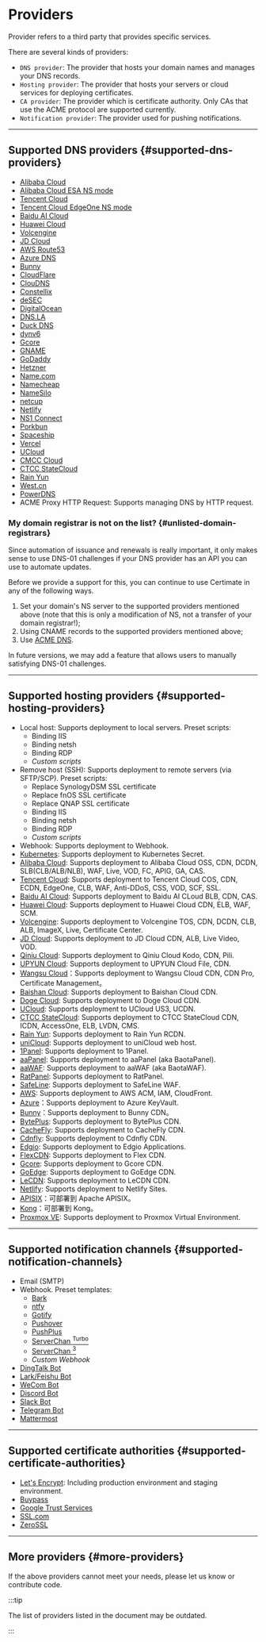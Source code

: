 ﻿# Providers

Provider refers to a third party that provides specific services.

There are several kinds of providers:

- `DNS provider`: The provider that hosts your domain names and manages your DNS records.
- `Hosting provider`: The provider that hosts your servers or cloud services for deploying certificates.
- `CA provider`: The provider which is certificate authority. Only CAs that use the ACME protocol are supported currently.
- `Notification provider`: The provider used for pushing notifications.

---

## Supported DNS providers {#supported-dns-providers}

- [Alibaba Cloud](https://www.alibabacloud.com/)
- [Alibaba Cloud ESA NS mode](https://www.alibabacloud.com/help/en/edge-security-acceleration/esa/user-guide/dns-overview/)
- [Tencent Cloud](https://www.tencentcloud.com/)
- [Tencent Cloud EdgeOne NS mode](https://www.tencentcloud.com/document/product/1145/66364/)
- [Baidu AI Cloud](https://intl.cloud.baidu.com/)
- [Huawei Cloud](https://www.huaweicloud.com/)
- [Volcengine](https://www.volcengine.com/)
- [JD Cloud](https://www.jdcloud.com/)
- [AWS Route53](https://aws.amazon.com/route53/)
- [Azure DNS](https://azure.microsoft.com/)
- [Bunny](https://www.bunny.net/)
- [CloudFlare](https://www.cloudflare.com/)
- [ClouDNS](https://www.cloudns.net/)
- [Constellix](https://www.constellix.com/)
- [deSEC](https://desec.io/)
- [DigitalOcean](https://www.digitalocean.com/)
- [DNS.LA](https://www.dns.la/)
- [Duck DNS](https://www.duckdns.org/)
- [dynv6](https://dynv6.com/)
- [Gcore](https://gcore.com/)
- [GNAME](https://www.gname.com/)
- [GoDaddy](https://www.godaddy.com/)
- [Hetzner](https://www.hetzner.com/)
- [Name.com](https://www.name.com/)
- [Namecheap](https://www.namecheap.com/)
- [NameSilo](https://www.namesilo.com/)
- [netcup](https://www.netcup.com/)
- [Netlify](https://www.netlify.com/)
- [NS1 Connect](https://www.ibm.com/products/ns1-connect/)
- [Porkbun](https://porkbun.com/)
- [Spaceship](https://spaceship.com/)
- [Vercel](https://vercel.com/)
- [UCloud](https://www.ucloud-global.com/)
- [CMCC Cloud](https://ecloud.10086.cn/)
- [CTCC StateCloud](https://www.ctyun.cn/)
- [Rain Yun](https://www.rainyun.com/)
- [West.cn](https://www.west.cn/)
- [PowerDNS](https://www.powerdns.com/)
- ACME Proxy HTTP Request: Supports managing DNS by HTTP request.

### My domain registrar is not on the list? {#unlisted-domain-registrars}

Since automation of issuance and renewals is really important, it only makes sense to use DNS-01 challenges if your DNS provider has an API you can use to automate updates.

Before we provide a support for this, you can continue to use Certimate in any of the following ways.

1. Set your domain's NS server to the supported providers mentioned above (note that this is only a modification of NS, not a transfer of your domain registrar!);
2. Using CNAME records to the supported providers mentioned above;
3. Use [ACME DNS](https://github.com/joohoi/acme-dns).

In future versions, we may add a feature that allows users to manually satisfying DNS-01 challenges.

---

## Supported hosting providers {#supported-hosting-providers}

- Local host: Supports deployment to local servers. Preset scripts:
  - Binding IIS
  - Binding netsh
  - Binding RDP
  - _Custom scripts_
- Remove host (SSH): Supports deployment to remote servers (via SFTP/SCP). Preset scripts:
  - Replace SynologyDSM SSL certificate
  - Replace fnOS SSL certificate
  - Replace QNAP SSL certificate
  - Binding IIS
  - Binding netsh
  - Binding RDP
  - _Custom scripts_
- Webhook: Supports deployment to Webhook.
- [Kubernetes](https://kubernetes.io/): Supports deployment to Kubernetes Secret.
- [Alibaba Cloud](https://www.alibabacloud.com/): Supports deployment to Alibaba Cloud OSS, CDN, DCDN, SLB(CLB/ALB/NLB), WAF, Live, VOD, FC, APIG, GA, CAS.
- [Tencent Cloud](https://www.tencentcloud.com/): Supports deployment to Tencent Cloud COS, CDN, ECDN, EdgeOne, CLB, WAF, Anti-DDoS, CSS, VOD, SCF, SSL.
- [Baidu AI Cloud](https://intl.cloud.baidu.com/): Supports deployment to Baidu AI CLoud BLB, CDN, CAS.
- [Huawei Cloud](https://www.huaweicloud.com/): Supports deployment to Huawei Cloud CDN, ELB, WAF, SCM.
- [Volcengine](https://www.volcengine.com/): Supports deployment to Volcengine TOS, CDN, DCDN, CLB, ALB, ImageX, Live, Certificate Center.
- [JD Cloud](https://www.jdcloud.com/): Supports deployment to JD Cloud CDN, ALB, Live Video, VOD.
- [Qiniu Cloud](https://www.qiniu.com/): Supports deployment to Qiniu Cloud Kodo, CDN, Pili.
- [UPYUN Cloud](https://www.upyun.com/): Supports deployment to UPYUN Cloud File, CDN.
- [Wangsu Cloud](https://en.wangsu.com/)：Supports deployment to Wangsu Cloud CDN, CDN Pro, Certificate Management。
- [Baishan Cloud](https://intl.baishancloud.com/): Supports deployment to Baishan Cloud CDN.
- [Doge Cloud](https://www.dogecloud.com/): Supports deployment to Doge Cloud CDN.
- [UCloud](https://www.ucloud-global.com/): Supports deployment to UCloud US3, UCDN.
- [CTCC StateCloud](https://www.ctyun.cn/): Supports deployment to CTCC StateCloud CDN, ICDN, AccessOne, ELB, LVDN, CMS.
- [Rain Yun](https://www.rainyun.com/): Supports deployment to Rain Yun RCDN.
- [uniCloud](https://unicloud.dcloud.net.cn/): Supports deployment to uniCloud web host.
- [1Panel](https://1panel.pro/): Supports deployment to 1Panel.
- [aaPanel](https://www.aapanel.com/): Supports deployment to aaPanel (aka BaotaPanel).
- [aaWAF](https://www.aapanel.com/new/waf.html): Supports deployment to aaWAF (aka BaotaWAF).
- [RatPanel](https://github.com/tnb-labs/panel): Supports deployment to RatPanel.
- [SafeLine](https://waf.chaitin.com/): Supports deployment to SafeLine WAF.
- [AWS](https://aws.amazon.com/): Supports deployment to AWS ACM, IAM, CloudFront.
- [Azure](https://azure.microsoft.com/)：Supports deployment to Azure KeyVault.
- [Bunny](https://www.bunny.net/)：Supports deployment to Bunny CDN。
- [BytePlus](https://www.byteplus.com/): Supports deployment to BytePlus CDN.
- [CacheFly](https://www.cachefly.com/): Supports deployment to CacheFly CDN.
- [Cdnfly](https://www.cdnfly.cn/): Supports deployment to Cdnfly CDN.
- [Edgio](https://edg.io/): Supports deployment to Edgio Applications.
- [FlexCDN](https://flexcdn.cn/): Supports deployment to Flex CDN.
- [Gcore](https://gcore.com/): Supports deployment to Gcore CDN.
- [GoEdge](https://goedge.cloud/): Supports deployment to GoEdge CDN.
- [LeCDN](https://cdn.cmzi.com/): Supports deployment to LeCDN CDN.
- [Netlify](https://www.netlify.com/): Supports deployment to Netlify Sites.
- [APISIX](https://apisix.apache.org/)：可部署到 Apache APISIX。
- [Kong](https://konghq.com/)：可部署到 Kong。
- [Proxmox VE](https://pve.proxmox.com/): Supports deployment to Proxmox Virtual Environment.

---

## Supported notification channels {#supported-notification-channels}

- Email (SMTP)
- Webhook. Preset templates:
  - [Bark](https://github.com/Finb/Bark)
  - [ntfy](https://github.com/binwiederhier/ntfy)
  - [Gotify](https://github.com/gotify/server)
  - [Pushover](https://pushover.net/)
  - [PushPlus](https://www.pushplus.plus/)
  - [ServerChan <sup>Turbo</sup>](https://sct.ftqq.com/)
  - [ServerChan <sup>3</sup>](https://sc3.ft07.com/)
  - _Custom Webhook_
- [DingTalk Bot](https://www.dingtalk.com/)
- [Lark/Feishu Bot](https://www.larksuite.com/)
- [WeCom Bot](https://work.weixin.qq.com/)
- [Discord Bot](https://discordapp.com/)
- [Slack Bot](https://slack.com/)
- [Telegram Bot](https://telegram.org/)
- [Mattermost](https://mattermost.com/)

---

## Supported certificate authorities {#supported-certificate-authorities}

- [Let's Encrypt](https://letsencrypt.org/): Including production environment and staging environment.
- [Buypass](https://www.buypass.com/)
- [Google Trust Services](https://pki.goog/)
- [SSL.com](https://www.ssl.com/)
- [ZeroSSL](https://zerossl.com/)

---

## More providers {#more-providers}

If the above providers cannot meet your needs, please let us know or contribute code.

:::tip

The list of providers listed in the document may be outdated.

:::
